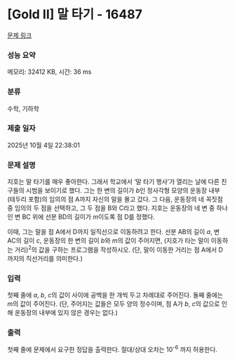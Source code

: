 # [Gold II] 말 타기 - 16487 

[문제 링크](https://www.acmicpc.net/problem/16487) 

### 성능 요약

메모리: 32412 KB, 시간: 36 ms

### 분류

수학, 기하학

### 제출 일자

2025년 10월 4일 22:38:01

### 문제 설명

<p>지호는 말 타기를 매우 좋아한다. 그래서 학교에서 ‘말 타기 행사’가 열리는 날에 다른 친구들의 시범을 보이기로 했다. 그는 한 변의 길이가 <em>b</em>인 정사각형 모양의 운동장 내부 (테두리 포함)의 임의의 점 A까지 자신의 말을 몰고 갔다. 그 다음, 운동장의 네 꼭짓점 중 임의의 두 점을 선택하고, 그 두 점을 B와 C라고 했다. 지호는 운동장의 네 변 중 하나인 변 BC 위에 선분 BD의 길이가 <em>m</em>이도록 점 D를 정했다.</p>

<p>이때, 그는 말을 점 A에서 D까지 일직선으로 이동하려고 한다. 선분 AB의 길이 <em>a</em>, 변 AC의 길이 <em>c</em>, 운동장의 한 변의 길이 <em>b</em>와 <em>m</em>의 값이 주어지면, (지호가 타는 말이 이동하는 거리)<sup>2</sup>의 값을 구하는 프로그램을 작성하시오. (단, 말이 이동한 거리는 점 A에서 D까지의 직선거리를 의미한다.)</p>

### 입력 

 <p>첫째 줄에 <em>a</em>, <em>b</em>, <em>c</em>의 값이 사이에 공백을 한 개씩 두고 차례대로 주어진다. 둘째 줄에는 <em>m</em>의 값이 주어진다. (단, 주어지는 값들은 모두 양의 정수이며, 점 A가 <em>b</em>, <em>c</em>의 값으로 인해 운동장의 내부에 있지 않은 경우는 없다.)</p>

### 출력 

 <p>첫째 줄에 문제에서 요구한 정답을 출력한다. 절대/상대 오차는 10<sup>-6</sup> 까지 허용한다.</p>


